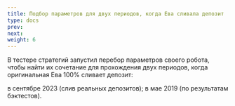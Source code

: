 ```yaml
---
title: Подбор параметров для двух периодов, когда Ева сливала депозит
type: docs
prev: 
next: 
weight: 6
---
```


В тестере стратегий запустил перебор параметров своего робота, чтобы найти их сочетание для прохождения двух периодов, когда оригинальная Ева 100% сливает депозит:

в сентябре 2023 (слив реальных депозитов);
в мае 2019 (по результатам бэктестов).
